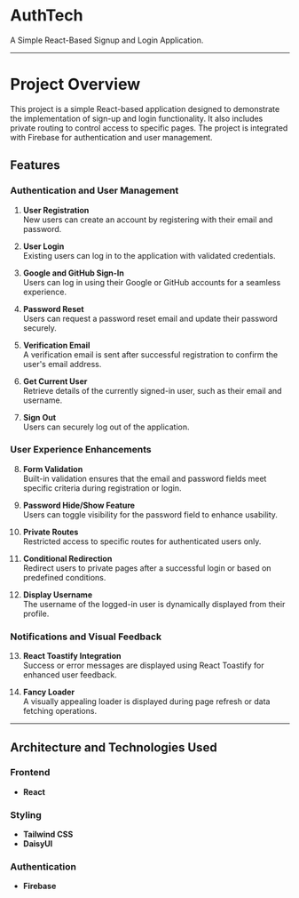 # AuthTech

A Simple React-Based Signup and Login Application.

---

# Project Overview

This project is a simple React-based application designed to demonstrate the implementation of sign-up and login functionality. It also includes private routing to control access to specific pages. The project is integrated with Firebase for authentication and user management.

## Features

### Authentication and User Management
1. **User Registration**  
   New users can create an account by registering with their email and password.

2. **User Login**  
   Existing users can log in to the application with validated credentials.

3. **Google and GitHub Sign-In**  
   Users can log in using their Google or GitHub accounts for a seamless experience.

4. **Password Reset**  
   Users can request a password reset email and update their password securely.

5. **Verification Email**  
   A verification email is sent after successful registration to confirm the user's email address.

6. **Get Current User**  
   Retrieve details of the currently signed-in user, such as their email and username.

7. **Sign Out**  
   Users can securely log out of the application.

### User Experience Enhancements
8. **Form Validation**  
   Built-in validation ensures that the email and password fields meet specific criteria during registration or login.

9. **Password Hide/Show Feature**  
   Users can toggle visibility for the password field to enhance usability.

10. **Private Routes**  
    Restricted access to specific routes for authenticated users only.

11. **Conditional Redirection**  
    Redirect users to private pages after a successful login or based on predefined conditions.

12. **Display Username**  
    The username of the logged-in user is dynamically displayed from their profile.

### Notifications and Visual Feedback
13. **React Toastify Integration**  
    Success or error messages are displayed using React Toastify for enhanced user feedback.

14. **Fancy Loader**  
    A visually appealing loader is displayed during page refresh or data fetching operations.

---

## Architecture and Technologies Used

### Frontend
- **React**  

### Styling
- **Tailwind CSS**  
- **DaisyUI**  

### Authentication
- **Firebase**  


